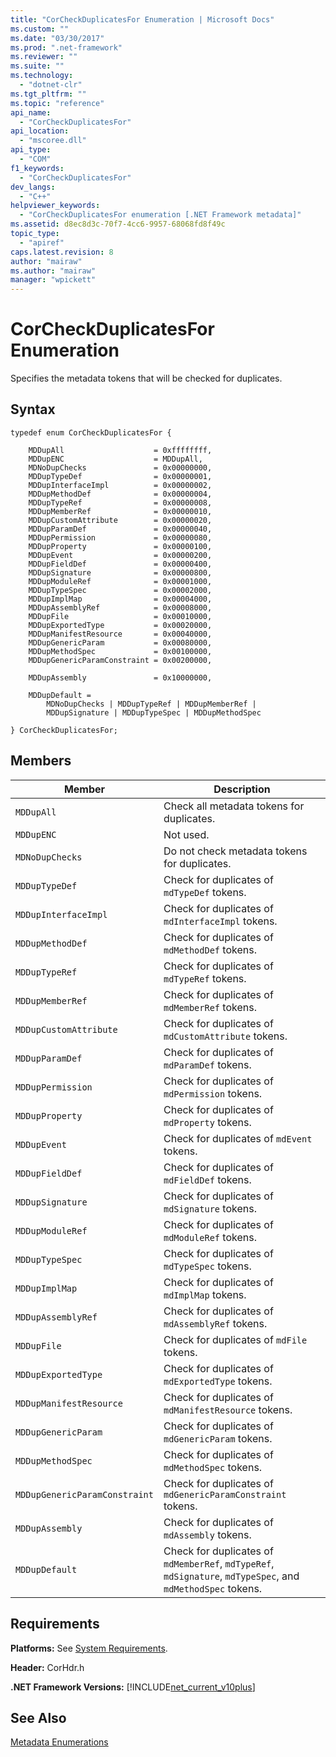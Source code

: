 ```yaml
---
title: "CorCheckDuplicatesFor Enumeration | Microsoft Docs"
ms.custom: ""
ms.date: "03/30/2017"
ms.prod: ".net-framework"
ms.reviewer: ""
ms.suite: ""
ms.technology: 
  - "dotnet-clr"
ms.tgt_pltfrm: ""
ms.topic: "reference"
api_name: 
  - "CorCheckDuplicatesFor"
api_location: 
  - "mscoree.dll"
api_type: 
  - "COM"
f1_keywords: 
  - "CorCheckDuplicatesFor"
dev_langs: 
  - "C++"
helpviewer_keywords: 
  - "CorCheckDuplicatesFor enumeration [.NET Framework metadata]"
ms.assetid: d8ec8d3c-70f7-4cc6-9957-68068fd8f49c
topic_type: 
  - "apiref"
caps.latest.revision: 8
author: "mairaw"
ms.author: "mairaw"
manager: "wpickett"
---
```

# CorCheckDuplicatesFor Enumeration
Specifies the metadata tokens that will be checked for duplicates.  
  
## Syntax  
  
```  
typedef enum CorCheckDuplicatesFor {  
  
    MDDupAll                    = 0xffffffff,  
    MDDupENC                    = MDDupAll,  
    MDNoDupChecks               = 0x00000000,  
    MDDupTypeDef                = 0x00000001,  
    MDDupInterfaceImpl          = 0x00000002,  
    MDDupMethodDef              = 0x00000004,  
    MDDupTypeRef                = 0x00000008,  
    MDDupMemberRef              = 0x00000010,  
    MDDupCustomAttribute        = 0x00000020,  
    MDDupParamDef               = 0x00000040,  
    MDDupPermission             = 0x00000080,  
    MDDupProperty               = 0x00000100,  
    MDDupEvent                  = 0x00000200,  
    MDDupFieldDef               = 0x00000400,  
    MDDupSignature              = 0x00000800,  
    MDDupModuleRef              = 0x00001000,  
    MDDupTypeSpec               = 0x00002000,  
    MDDupImplMap                = 0x00004000,  
    MDDupAssemblyRef            = 0x00008000,  
    MDDupFile                   = 0x00010000,  
    MDDupExportedType           = 0x00020000,  
    MDDupManifestResource       = 0x00040000,  
    MDDupGenericParam           = 0x00080000,  
    MDDupMethodSpec             = 0x00100000,  
    MDDupGenericParamConstraint = 0x00200000,  
  
    MDDupAssembly               = 0x10000000,  
  
    MDDupDefault =   
        MDNoDupChecks | MDDupTypeRef | MDDupMemberRef |   
        MDDupSignature | MDDupTypeSpec | MDDupMethodSpec  
  
} CorCheckDuplicatesFor;  
```  
  
## Members  
  
|Member|Description|  
|------------|-----------------|  
|`MDDupAll`|Check all metadata tokens for duplicates.|  
|`MDDupENC`|Not used.|  
|`MDNoDupChecks`|Do not check metadata tokens for duplicates.|  
|`MDDupTypeDef`|Check for duplicates of `mdTypeDef` tokens.|  
|`MDDupInterfaceImpl`|Check for duplicates of `mdInterfaceImpl` tokens.|  
|`MDDupMethodDef`|Check for duplicates of `mdMethodDef` tokens.|  
|`MDDupTypeRef`|Check for duplicates of `mdTypeRef` tokens.|  
|`MDDupMemberRef`|Check for duplicates of `mdMemberRef` tokens.|  
|`MDDupCustomAttribute`|Check for duplicates of `mdCustomAttribute` tokens.|  
|`MDDupParamDef`|Check for duplicates of `mdParamDef` tokens.|  
|`MDDupPermission`|Check for duplicates of `mdPermission` tokens.|  
|`MDDupProperty`|Check for duplicates of `mdProperty` tokens.|  
|`MDDupEvent`|Check for duplicates of `mdEvent` tokens.|  
|`MDDupFieldDef`|Check for duplicates of `mdFieldDef` tokens.|  
|`MDDupSignature`|Check for duplicates of `mdSignature` tokens.|  
|`MDDupModuleRef`|Check for duplicates of `mdModuleRef` tokens.|  
|`MDDupTypeSpec`|Check for duplicates of `mdTypeSpec` tokens.|  
|`MDDupImplMap`|Check for duplicates of `mdImplMap` tokens.|  
|`MDDupAssemblyRef`|Check for duplicates of `mdAssemblyRef` tokens.|  
|`MDDupFile`|Check for duplicates of `mdFile` tokens.|  
|`MDDupExportedType`|Check for duplicates of `mdExportedType` tokens.|  
|`MDDupManifestResource`|Check for duplicates of `mdManifestResource` tokens.|  
|`MDDupGenericParam`|Check for duplicates of `mdGenericParam` tokens.|  
|`MDDupMethodSpec`|Check for duplicates of `mdMethodSpec` tokens.|  
|`MDDupGenericParamConstraint`|Check for duplicates of `mdGenericParamConstraint` tokens.|  
|`MDDupAssembly`|Check for duplicates of `mdAssembly` tokens.|  
|`MDDupDefault`|Check for duplicates of `mdMemberRef`, `mdTypeRef`, `mdSignature`, `mdTypeSpec`, and `mdMethodSpec` tokens.|  
  
## Requirements  
 **Platforms:** See [System Requirements](../../../../docs/framework/get-started/system-requirements.md).  
  
 **Header:** CorHdr.h  
  
 **.NET Framework Versions:** [!INCLUDE[net_current_v10plus](../../../../includes/net-current-v10plus-md.md)]  
  
## See Also  
 [Metadata Enumerations](../../../../docs/framework/unmanaged-api/metadata/metadata-enumerations.md)